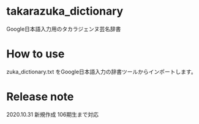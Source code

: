 # takarazuka_dictionary
Google日本語入力用のタカラジェンヌ芸名辞書

# How to use
zuka_dictionary.txt をGoogle日本語入力の辞書ツールからインポートします。

# Release note
2020.10.31 新規作成 106期生まで対応
